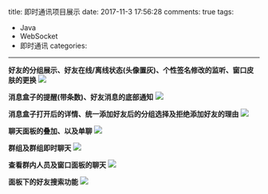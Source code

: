 title: 即时通讯项目展示 
date: 2017-11-3 17:56:28
comments: true
tags: 
 - Java
 - WebSocket
 - 即时通讯
categories: 
----------
 
**好友的分组展示、好友在线/离线状态(头像置灰)、个性签名修改的监听、窗口皮肤的更换**
![](http://oih7sazbd.bkt.clouddn.com/QQ%E6%88%AA%E5%9B%BE20171103172941.jpg)
 
**消息盒子的提醒(带条数)、好友消息的底部通知**
![](http://oih7sazbd.bkt.clouddn.com/QQ%E6%88%AA%E5%9B%BE20171103173314.jpg)

<!-- more -->

**消息盒子打开后的详情、统一添加好友后的分组选择及拒绝添加好友的理由**
![](http://oih7sazbd.bkt.clouddn.com/QQ%E6%88%AA%E5%9B%BE20171103173547.jpg)

**聊天面板的叠加、以及单聊**
![](http://oih7sazbd.bkt.clouddn.com/QQ%E6%88%AA%E5%9B%BE20171103173827.jpg)

**群组及群组即时聊天**
![](http://oih7sazbd.bkt.clouddn.com/QQ%E6%88%AA%E5%9B%BE20171103174245.jpg)

**查看群内人员及窗口面板的聊天**
![](http://oih7sazbd.bkt.clouddn.com/QQ%E6%88%AA%E5%9B%BE20171103174251.jpg)

**面板下的好友搜索功能**
![](http://oih7sazbd.bkt.clouddn.com/search.jpg)

 
